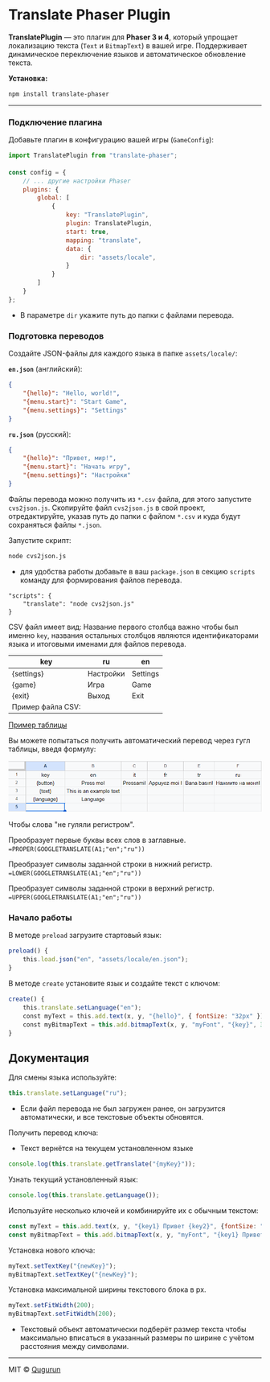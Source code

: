 # **Translate Phaser Plugin**

**TranslatePlugin** — это плагин для **Phaser 3 и 4**, который упрощает локализацию текста (`Text` и `BitmapText`) в вашей игре. Поддерживает динамическое переключение языков и автоматическое обновление текста.

**Установка:**

```bash
npm install translate-phaser
```

---
### **Подключение плагина**

Добавьте плагин в конфигурацию вашей игры (`GameConfig`):

```javascript
import TranslatePlugin from "translate-phaser";

const config = {
    // ... другие настройки Phaser
    plugins: {
        global: [
            {
                key: "TranslatePlugin",
                plugin: TranslatePlugin,
                start: true,
                mapping: "translate",
                data: {
                    dir: "assets/locale",
                }
            }
        ]
    }
};
```

- В параметре `dir` укажите путь до папки с файлами перевода.
### **Подготовка переводов**

Создайте JSON-файлы для каждого языка в папке `assets/locale/`:

**`en.json`** (английский):

```json
{
    "{hello}": "Hello, world!",
    "{menu.start}": "Start Game",
    "{menu.settings}": "Settings"
}
```

**`ru.json`** (русский):

```json
{
    "{hello}": "Привет, мир!",
    "{menu.start}": "Начать игру",
    "{menu.settings}": "Настройки"
}
```

Файлы перевода можно получить из `*.csv` файла, для этого запустите `cvs2json.js`. Скопируйте файл `cvs2json.js` в свой проект, отредактируйте, указав путь до папки с файлом `*.csv` и куда будут сохраняться файлы `*.json`.

Запустите скрипт:

```bash
node cvs2json.js
```

- для удобства работы добавьте в ваш `package.json` в секцию `scripts` команду для формирования файлов перевода.
  
```
"scripts": {
    "translate": "node cvs2json.js"
}
```

CSV файл имеет вид: Название первого столбца важно чтобы был именно `key`, названия остальных столбцов являются идентификаторами языка и итоговыми именами для файлов перевода.

|key|ru|en|
|---|---|---|
|{settings}|Настройки|Settings|
|{game}|Игра|Game|
|{exit}|Выход|Exit|
|Пример файла CSV:|||

[Пример таблицы](https://docs.google.com/spreadsheets/d/11lQEBhEIqXbmaXeNp7G18mlrq2J0pNZCpmwcyrIc_wk/edit?usp=sharing "https://docs.google.com/spreadsheets/d/11lQEBhEIqXbmaXeNp7G18mlrq2J0pNZCpmwcyrIc_wk/edit?usp=sharing")

Вы можете попытаться получить автоматический перевод через гугл таблицы, введя формулу:

![google_table.gif](https://github.com/Qugurun/translate-phaser/blob/main/google_table.gif)

Чтобы слова "не гуляли регистром".

Преобразует первые буквы всех слов в заглавные.  
`=PROPER(GOOGLETRANSLATE(A1;"en";"ru"))`

Преобразует символы заданной строки в нижний регистр.  
`=LOWER(GOOGLETRANSLATE(A1;"en";"ru"))`

Преобразует символы заданной строки в верхний регистр.  
`=UPPER(GOOGLETRANSLATE(A1;"en";"ru"))`
### **Начало работы**

В методе `preload` загрузите стартовый язык:

```javascript
preload() {
    this.load.json("en", "assets/locale/en.json");
}
```

 В методе `create` установите язык и создайте текст с ключом:

```javascript
create() {
    this.translate.setLanguage("en");
    const myText = this.add.text(x, y, "{hello}", { fontSize: "32px" });
    const myBitmapText = this.add.bitmapText(x, y, "myFont", "{key}", 32);
}
```

## **Документация**

Для смены языка используйте:

```javascript
this.translate.setLanguage("ru");
```

- Если файл перевода не был загружен ранее, он загрузится автоматически, и все текстовые объекты обновятся.

Получить перевод ключа: 
- Текст вернётся на текущем установленном языке

```javascript
console.log(this.translate.getTranslate("{myKey}"));
```

Узнать текущий установленный язык:

```javascript
console.log(this.translate.getLanguage());
```

Используйте несколько ключей и комбинируйте их с обычным текстом:

```js
const myText = this.add.text(x, y, "{key1} Привет {key2}", {fontSize: "50px"});
const myBitmapText = this.add.bitmapText(x, y, "myFont", "{key1} Привет {key2}", 32);
```

Установка нового ключа:

```javascript
myText.setTextKey("{newKey}");
myBitmapText.setTextKey("{newKey}");
```

Установка максимальной ширины текстового блока в px.

```javascript
myText.setFitWidth(200);
myBitmapText.setFitWidth(200);
```

- Текстовый объект автоматически подберёт размер текста чтобы максимально вписаться в указанный размеры по ширине с учётом расстояния между символами.

---

MIT © [Qugurun](https://github.com/Qugurun) 
